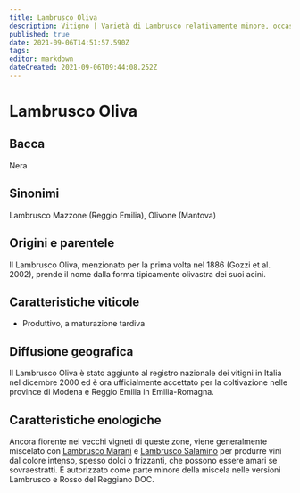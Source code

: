 ```yaml
---
title: Lambrusco Oliva
description: Vitigno | Varietà di Lambrusco relativamente minore, occasionalmente amara
published: true
date: 2021-09-06T14:51:57.590Z
tags: 
editor: markdown
dateCreated: 2021-09-06T09:44:08.252Z
---
```


# Lambrusco Oliva

## Bacca
Nera
## Sinonimi
Lambrusco Mazzone (Reggio Emilia), Olivone (Mantova)


## Origini e parentele
Il Lambrusco Oliva, menzionato per la prima volta nel 1886 (Gozzi et al. 2002), prende il nome dalla forma tipicamente olivastra dei suoi acini.

## Caratteristiche viticole
- Produttivo, a maturazione tardiva

## Diffusione geografica
Il Lambrusco Oliva è stato aggiunto al registro nazionale dei vitigni in Italia nel dicembre 2000 ed è ora ufficialmente accettato per la coltivazione nelle province di Modena e Reggio Emilia in Emilia-Romagna. 

## Caratteristiche enologiche
Ancora fiorente nei vecchi vigneti di queste zone, viene generalmente miscelato con [Lambrusco Marani](/vitigni/bacca-nera/lambrusco-marani) e [Lambrusco Salamino](/vitigni/bacca-nera/lambrusco-salamino) per produrre vini dal colore intenso, spesso dolci o frizzanti, che possono essere amari se sovraestratti. È autorizzato come parte minore della miscela nelle versioni Lambrusco e Rosso del Reggiano DOC.